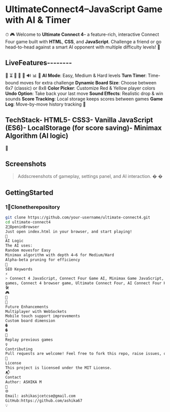 # UltimateConnect4–JavaScript Game with AI & Timer 
⏱
 🎮
 Welcome to **Ultimate Connect 4**– a feature-rich, interactive Connect Four game built with
 **HTML**, **CSS**, and **JavaScript**. Challenge a friend or go head-to-head against a smart
 AI opponent with multiple difficulty levels!
 🌟
 ## LiveFeatures--------
 🧠
 ⏳
 🧱
 🎨
 🔁
 🔊
 📊
 📜
 **AI Mode**: Easy, Medium & Hard levels
 **Turn Timer**: Time-bound moves for extra challenge
 **Dynamic Board Size**: Choose between 6x7 (classic) or 8x8
 **Color Picker**: Customize Red & Yellow player colors
 **Undo Option**: Take back your last move
 **Sound Effects**: Realistic drop & win sounds
 **Score Tracking**: Local storage keeps scores between games
 **Game Log**: Move-by-move history tracking
 🔧
 ## TechStack- **HTML5**- **CSS3**- **Vanilla JavaScript (ES6)**- **LocalStorage** (for score saving)- **Minimax Algorithm** (AI logic)
 📸
 ## Screenshots
 > Addscreenshots of gameplay, settings panel, and AI interaction.
�
�
 ## GettingStarted
 ### 1⃣Clonetherepository
 ```bash
 git clone https://github.com/your-username/ultimate-connect4.git
 cd ultimate-connect4
 2⃣OpeninBrowser
 Just open index.html in your browser, and start playing!
 🧠
 AI Logic
 The AI uses:
 Random movesfor Easy
 Minimax algorithm with depth 4–6 for Medium/Hard
 Alpha-beta pruning for efficiency
 🎯
 SEO Keywords
 ⚡
 > Connect 4 JavaScript, Connect Four Game AI, Minimax Game JavaScript, JavaScript board
 games, Connect 4 browser game, Ultimate Connect Four, AI Connect Four HTML
 🛠
 🎮
 📱
 🧩
 Future Enhancements
 Multiplayer with WebSockets
 Mobile touch support improvements
 Custom board dimension
�
�
 🙋
 Replay previous games
 ♀ 
Contributing
 Pull requests are welcome! Feel free to fork this repo, raise issues, or submit improvements.
 📃
 License
 This project is licensed under the MIT License.
 📬
 Contact
 Author: ASHIKA M
 📧
 🌐
 Email: ashikasjcetcse@gmail.com
 GitHub:https://github.com/ashika67
 💡

